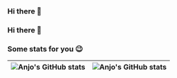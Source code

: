 ### Hi there 👋

<!--
**anjotadena/anjotadena** is a ✨ _special_ ✨ repository because its `README.md` (this file) appears on your GitHub profile.

Here are some ideas to get you started:

- 🔭 I’m currently working on ...
- 🌱 I’m currently learning ...
- 👯 I’m looking to collaborate on ...
- 🤔 I’m looking for help with ...
- 💬 Ask me about ...
- 📫 How to reach me: ...
- 😄 Pronouns: ...
- ⚡ Fun fact: ...
-->
### Hi there 👋

### Some stats for you 😉

|![Anjo's GitHub stats](https://github-readme-stats.vercel.app/api?username=anjotadena&count_private=true&show_icons=true&theme=tokyonight)|![Anjo's GitHub stats](https://github-readme-stats.vercel.app/api/top-langs/?username=anjotadena&theme=tokyonight)|
|----|----|

<!--
**anjotadena/anjotadena** is a ✨ _special_ ✨ repository because its `README.md` (this file) appears on your GitHub profile.

Here are some ideas to get you started:

- 🔭 I’m currently working on ...
- 🌱 I’m currently learning ...
- 👯 I’m looking to collaborate on ...
- 🤔 I’m looking for help with ...
- 💬 Ask me about ...
- 📫 How to reach me: ...
- 😄 Pronouns: ...
- ⚡ Fun fact: ...
-->